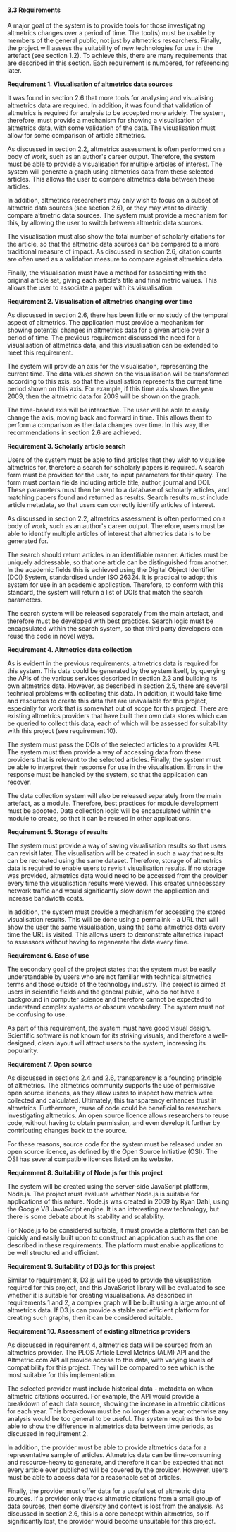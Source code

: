 <div class="page-break-avoid">

#### 3.3 Requirements

A major goal of the system is to provide tools for those investigating altmetrics changes over a period of time. The tool(s) must be usable by members of the general public, not just by altmetrics researchers. Finally, the project will assess the suitability of new technologies for use in the artefact (see section 1.2). To achieve this, there are many requirements that are described in this section. Each requirement is numbered, for referencing later.

</div>

<div class="page-break-avoid">

__Requirement 1. Visualisation of altmetrics data sources__

It was found in section 2.6 that more tools for analysing and visualising altmetrics data are required. In addition, it was found that validation of altmetrics is required for analysis to be accepted more widely. The system, therefore, must provide a mechanism for showing a visualisation of altmetrics data, with some validation of the data. The visualisation must allow for some comparison of article altmetrics.

</div>

As discussed in section 2.2, altmetrics assessment is often performed on a body of work, such as an author's career output. Therefore, the system must be able to provide a visualisation for multiple articles of interest. The system will generate a graph using altmetrics data from these selected articles. This allows the user to compare altmetrics data between these articles.

In addition, altmetrics researchers may only wish to focus on a subset of altmetric data sources (see section 2.6), or they may want to directly compare altmetric data sources. The system must provide a mechanism for this, by allowing the user to switch between altmetric data sources.

The visualisation must also show the total number of scholarly citations for the article, so that the altmetric data sources can be compared to a more traditional measure of impact. As discussed in section 2.6, citation counts are often used as a validation measure to compare against altmetrics data.

Finally, the visualisation must have a method for associating with the original article set, giving each article's title and final metric values. This allows the user to associate a paper with its visualisation.

<div class="page-break-avoid">

__Requirement 2. Visualisation of altmetrics changing over time__

As discussed in section 2.6, there has been little or no study of the temporal aspect of altmetrics. The application must provide a mechanism for showing potential changes in altmetrics data for a given article over a period of time. The previous requirement discussed the need for a visualisation of altmetrics data, and this visualisation can be extended to meet this requirement.

</div>

The system will provide an axis for the visualisation, representing the current time. The data values shown on the visualisation will be transformed according to this axis, so that the visualisation represents the current time period shown on this axis. For example, if this time axis shows the year 2009, then the altmetric data for 2009 will be shown on the graph.

The time-based axis will be interactive. The user will be able to easily change the axis, moving back and forward in time. This allows them to perform a comparison as the data changes over time. In this way, the recommendations in section 2.6 are achieved.

<div class="page-break-avoid">

__Requirement 3. Scholarly article search__

Users of the system must be able to find articles that they wish to visualise altmetrics for, therefore a search for scholarly papers is required. A search form must be provided for the user, to input parameters for their query. The form must contain fields including article title, author, journal and DOI. These parameters must then be sent to a database of scholarly articles, and matching papers found and returned as results. Search results must include article metadata, so that users can correctly identify articles of interest.

</div>

As discussed in section 2.2, altmetrics assessment is often performed on a body of work, such as an author's career output. Therefore, users must be able to identify multiple articles of interest that altmetrics data is to be generated for.

The search should return articles in an identifiable manner. Articles must be uniquely addressable, so that one article can be distinguished from another. In the academic fields this is achieved using the Digital Object Identifier (DOI) System, standardised under ISO 26324. It is practical to adopt this system for use in an academic application. Therefore, to conform with this standard, the system will return a list of DOIs that match the search parameters.

The search system will be released separately from the main artefact, and therefore must be developed with best practices. Search logic must be encapsulated within the search system, so that third party developers can reuse the code in novel ways.

<div class="page-break-avoid">

__Requirement 4. Altmetrics data collection__

As is evident in the previous requirements, altmetrics data is required for this system. This data could be generated by the system itself, by querying the APIs of the various services described in section 2.3 and building its own altmetrics data. However, as described in section 2.5, there are several technical problems with collecting this data. In addition, it would take time and resources to create this data that are unavailable for this project, especially for work that is somewhat out of scope for this project. There are existing altmetrics providers that have built their own data stores which can be queried to collect this data, each of which will be assessed for suitability with this project (see requirement 10).

</div>

The system must pass the DOIs of the selected articles to a provider API. The system must then provide a way of accessing data from these providers that is relevant to the selected articles. Finally, the system must be able to interpret their response for use in the visualisation. Errors in the response must be handled by the system, so that the application can recover.

The data collection system will also be released separately from the main artefact, as a module. Therefore, best practices for module development must be adopted. Data collection logic will be encapsulated within the module to create, so that it can be reused in other applications.

<div class="page-break-avoid">

__Requirement 5. Storage of results__

The system must provide a way of saving visualisation results so that users can revisit later. The visualisation will be created in such a way that results can be recreated using the same dataset. Therefore, storage of altmetrics data is required to enable users to revisit visualisation results. If no storage was provided, altmetrics data would need to be accessed from the provider every time the visualisation results were viewed. This creates unnecessary network traffic and would significantly slow down the application and increase bandwidth costs.

</div>

In addition, the system must provide a mechanism for accessing the stored visualisation results. This will be done using a permalink - a URL that will show the user the same visualisation, using the same altmetrics data every time the URL is visited. This allows users to demonstrate altmetrics impact to assessors without having to regenerate the data every time.

<div class="page-break-avoid">

__Requirement 6. Ease of use__

The secondary goal of the project states that the system must be easily understandable by users who are not familiar with technical altmetrics terms and those outside of the technology industry. The project is aimed at users in scientific fields and the general public, who do not have a background in computer science and therefore cannot be expected to understand complex systems or obscure vocabulary. The system must not be confusing to use.

</div>

As part of this requirement, the system must have good visual design. Scientific software is not known for its striking visuals, and therefore a well-designed, clean layout will attract users to the system, increasing its popularity.

<div class="page-break-avoid">

__Requirement 7. Open source__

As discussed in sections 2.4 and 2.6, transparency is a founding principle of altmetrics. The altmetrics community supports the use of permissive open source licences, as they allow users to inspect how metrics were collected and calculated. Ultimately, this transparency enhances trust in altmetrics. Furthermore, reuse of code could be beneficial to researchers investigating altmetrics. An open source licence allows researchers to reuse code, without having to obtain permission, and even develop it further by contributing changes back to the source.

</div>

For these reasons, source code for the system must be released under an open source licence, as defined by the Open Source Initiative (OSI). The OSI has several compatible licences listed on its website.

<div class="page-break-avoid">

__Requirement 8. Suitability of Node.js for this project__

The system will be created using the server-side JavaScript platform, Node.js. The project must evaluate whether Node.js is suitable for applications of this nature. Node.js was created in 2009 by Ryan Dahl, using the Google V8 JavaScript engine. It is an interesting new technology, but there is some debate about its stability and scalability.

</div>

For Node.js to be considered suitable, it must provide a platform that can be quickly and easily built upon to construct an application such as the one described in these requirements. The platform must enable applications to be well structured and efficient.

<div class="page-break-avoid">

__Requirement 9. Suitability of D3.js for this project__

Similar to requirement 8, D3.js will be used to provide the visualisation required for this project, and this JavaScript library will be evaluated to see whether it is suitable for creating visualisations. As described in requirements 1 and 2, a complex graph will be built using a large amount of altmetrics data. If D3.js can provide a stable and efficient platform for creating such graphs, then it can be considered suitable.

</div>

<div class="page-break-avoid">

__Requirement 10. Assessment of existing altmetrics providers__

As discussed in requirement 4, altmetrics data will be sourced from an altmetrics provider. The PLOS Article Level Metrics (ALM) API and the Altmetric.com API all provide access to this data, with varying levels of compatibility for this project. They will be compared to see which is the most suitable for this implementation.

</div>

The selected provider must include historical data - metadata on when altmetric citations occurred. For example, the API would provide a breakdown of each data source, showing the increase in altmetric citations for each year. This breakdown must be no longer than a year, otherwise any analysis would be too general to be useful. The system requires this to be able to show the difference in altmetrics data between time periods, as discussed in requirement 2.

In addition, the provider must be able to provide altmetrics data for a representative sample of articles. Altmetrics data can be time-consuming and resource-heavy to generate, and therefore it can be expected that not every article ever published will be covered by the provider. However, users must be able to access data for a reasonable set of articles.

Finally, the provider must offer data for a useful set of altmetric data sources. If a provider only tracks altmetric citations from a small group of data sources, then some diversity and context is lost from the analysis. As discussed in section 2.6, this is a core concept within altmetrics, so if significantly lost, the provider would become unsuitable for this project.

